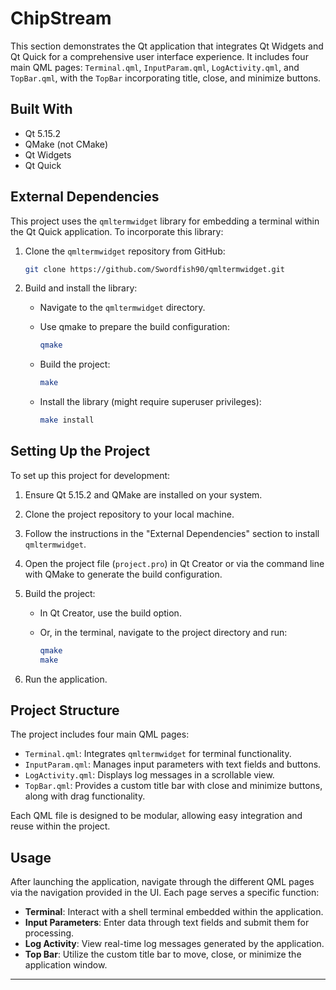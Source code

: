 # ChipStream

This section demonstrates the Qt application that integrates Qt Widgets and Qt Quick for a comprehensive user interface experience. It includes four main QML pages: `Terminal.qml`, `InputParam.qml`, `LogActivity.qml`, and `TopBar.qml`, with the `TopBar` incorporating title, close, and minimize buttons.

## Built With

- Qt 5.15.2
- QMake (not CMake)
- Qt Widgets
- Qt Quick

## External Dependencies

This project uses the `qmltermwidget` library for embedding a terminal within the Qt Quick application. To incorporate this library:

1. Clone the `qmltermwidget` repository from GitHub:

    ```sh
    git clone https://github.com/Swordfish90/qmltermwidget.git
    ```

2. Build and install the library:

    - Navigate to the `qmltermwidget` directory.
    - Use qmake to prepare the build configuration:

        ```sh
        qmake
        ```

    - Build the project:

        ```sh
        make
        ```

    - Install the library (might require superuser privileges):

        ```sh
        make install
        ```

## Setting Up the Project

To set up this project for development:

1. Ensure Qt 5.15.2 and QMake are installed on your system.

2. Clone the project repository to your local machine.

3. Follow the instructions in the "External Dependencies" section to install `qmltermwidget`.

4. Open the project file (`project.pro`) in Qt Creator or via the command line with QMake to generate the build configuration.

5. Build the project:
    - In Qt Creator, use the build option.
    - Or, in the terminal, navigate to the project directory and run:

        ```sh
        qmake
        make
        ```

6. Run the application.

## Project Structure

The project includes four main QML pages:

- `Terminal.qml`: Integrates `qmltermwidget` for terminal functionality.
- `InputParam.qml`: Manages input parameters with text fields and buttons.
- `LogActivity.qml`: Displays log messages in a scrollable view.
- `TopBar.qml`: Provides a custom title bar with close and minimize buttons, along with drag functionality.

Each QML file is designed to be modular, allowing easy integration and reuse within the project.

## Usage

After launching the application, navigate through the different QML pages via the navigation provided in the UI. Each page serves a specific function:

- **Terminal**: Interact with a shell terminal embedded within the application.
- **Input Parameters**: Enter data through text fields and submit them for processing.
- **Log Activity**: View real-time log messages generated by the application.
- **Top Bar**: Utilize the custom title bar to move, close, or minimize the application window.

---

